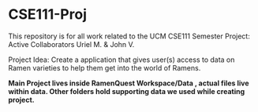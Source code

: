 # CSE111-Proj
This repository is for all work related to the UCM CSE111 Semester Project: Active Collaborators Uriel M. &amp; John V.

Project Idea: Create a application that gives user(s) access to data on Ramen varieties to help them get into the world of Ramens.


**Main Project lives inside RamenQuest Workspace/Data , actual files live within data. Other folders hold supporting data we used while creating project.**

